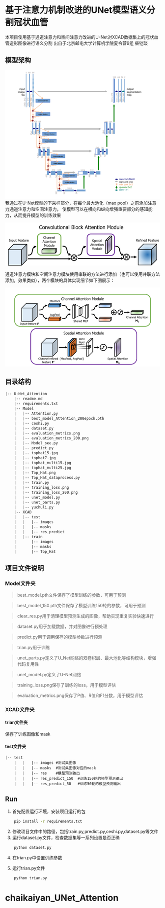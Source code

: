 # 基于注意力机制改进的UNet模型语义分割冠状血管
本项目使用基于通道注意力和空间注意力改进的U-Net对XCAD数据集上的冠状血管造影图像进行语义分割
出自于北京邮电大学计算机学院夏令营9组 柴铠琰

## 模型架构

![U-Net](image_for_md/Model.png "Magic Gardens")
我通过在U-Net模型的下采样部分，在每个最大池化（max pool）之前添加注意力通道注意力和空间注意力，
使模型可以在横向和纵向增强重要部分的感知能力，从而提升模型的训练效果

![U-Net](image_for_md/add_attention.png "Magic Gardens")

通道注意力模块和空间注意力模块使用串联的方法进行添加（也可以使用并联方法添加，效果类似），两个模块的具体实现细节如下图展示：

![U-Net](image_for_md/attention.png "Magic Gardens")

## 目录结构
```angular2html
|-- U-Net_Attention
    |-- readme.md
    |-- requirements.txt
    |-- Model
    |   |-- Attention.py
    |   |-- best_model_Attention_200epoch.pth
    |   |-- ceshi.py
    |   |-- dataset.py
    |   |-- evaluation_metrics.png
    |   |-- evaluation_metrics_200.png
    |   |-- Model_see.py
    |   |-- predict.py
    |   |-- tophat15.jpg
    |   |-- tophat7.jpg
    |   |-- tophat_multi15.jpg
    |   |-- tophat_multi25.jpg
    |   |-- Top_Hat.png
    |   |-- Top_Hat_dataprocess.py
    |   |-- train.py
    |   |-- training_loss.png
    |   |-- training_loss_200.png
    |   |-- unet_model.py
    |   |-- unet_parts.py
    |   |-- yuchuli.py
    |-- XCAD
    |   |-- test
    |   |   |-- images
    |   |   |-- masks
    |   |   |-- res_predict
    |   |-- train
    |       |-- images
    |       |-- masks
    |       |-- Top_Hat
```

## 项目文件说明
### Model文件夹
> best_model.pth文件保存了模型训练的参数，可用于预测

> best_model_150.pth文件保存了模型训练150轮的参数，可用于预测

> clear_res.py用于清理模型预测生成的图像，帮助实现重复实验快速进行

> dataset.py用于加载数据，并对图像进行预处理 

> predict.py用于调用保存的模型参数进行预测

> trian.py用于训练

> unet_parts.py定义了U_Net网络的双卷积层、最大池化等结构模块，增强代码复用性

> unet_model.py定义了U-Net网络

> training_loss.png保存了训练的loss，用于模型评估

> evaluation_metrics.png保存了P值、R值和F1分数，用于模型评估

### XCAD文件夹
#### trian文件夹
保存了训练图像和mask
#### test文件夹
```angular2html
|-- test
    |   |   |-- images #测试集图像
    |   |   |-- masks  #测试集图像对应的mask
    |   |   |-- res    #模型预测输出
    |   |   |-- res_predict_150  #训练150轮的模型预测输出
    |   |   |-- res_predict_50   #训练50轮的模型预测输出
```


## Run
1. 首先配置运行环境，安装项目运行的包
```bash
    pip install -r requirements.txt
``` 

2. 修改项目文件中的路径，包括train.py,predict.py,ceshi.py,dataset.py等文件
3. 运行dataset.py文件，检查数据集等一系列设置是否正确
```bash
    python dataset.py
```
4. 在trian.py中设置训练参数

5. 运行trian.py文件
```bash
    python trian.py
```
# chaikaiyan_UNet_Attention
